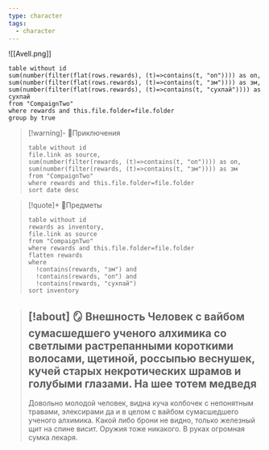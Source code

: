 ```yaml
---
type: character
tags:
  - character
---
```


![[Avell.png]]
```dataview
table without id
sum(number(filter(flat(rows.rewards), (t)=>contains(t, "оп")))) as оп,
sum(number(filter(flat(rows.rewards), (t)=>contains(t, "зм")))) as зм,
sum(number(filter(flat(rows.rewards), (t)=>contains(t, "сухпай")))) as сухпай
from "CompaignTwo"
where rewards and this.file.folder=file.folder
group by true
```
> [!warning]- 📖Приключения
> ```dataview
> table without id
> file.link as source,
> sum(number(filter(rewards, (t)=>contains(t, "оп")))) as оп,
> sum(number(filter(rewards, (t)=>contains(t, "зм")))) as зм
> from "CompaignTwo"
> where rewards and this.file.folder=file.folder
> sort date desc
> ```

> [!quote]+ 🎒Предметы
> ```dataview
> table without id
> rewards as inventory,
> file.link as source
> from "CompaignTwo"
> where rewards and this.file.folder=file.folder
> flatten rewards
> where 
> 	!contains(rewards, "зм") and
> 	!contains(rewards, "оп") and
> 	!contains(rewards, "сухпай")
> sort inventory
> ```

> [!about] 🪞 Внешность
> Человек с вайбом сумасшедшего ученого алхимика со светлыми растрепанными короткими волосами, щетиной, россыпью веснушек, кучей старых некротических шрамов и голубыми глазами. На шее тотем медведя
> ---
> Довольно молодой человек, видна куча колбочек с непонятным травами, элексирами да и в целом с вайбом сумасшедшего ученого алхимика. Какой либо брони не видно, только железный щит на спине висит. Оружия тоже никакого. В руках огромная сумка лекаря.


